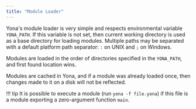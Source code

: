 ```yaml
---
title: "Module Loader"
---
```


Yona's module loader is very simple and respects environmental variable `YONA_PATH`. If this variable is not set, then current working directory is used as a base directory for loading modules. Multiple paths may be separated with a default platform path separator: `:` on UNIX and `;` on Windows.

Modules are loaded in the order of directories specified in the `YONA_PATH`, and first found location wins.

Modules are cached in Yona, and if a module was already loaded once, then changes made to it on a disk will not be reflected.

!!! tip
    It is possible to execute a module (run `yona -f file.yona`) if this file is a module exporting a zero-argument function `main`.

